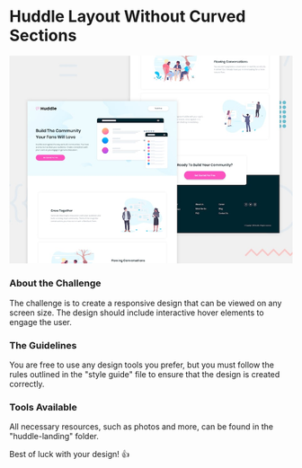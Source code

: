 # Huddle Layout Without Curved Sections

![Image not available](https://github.com/Am00rcode/huddle-Website/blob/main/Template-1/huddle-landing-page-with-alternating-feature-blocks-master/design/desktop-preview.jpg?raw=true)

### About the Challenge

The challenge is to create a responsive design that can be viewed on any screen size. The design should include interactive hover elements to engage the user.

### The Guidelines

You are free to use any design tools you prefer, but you must follow the rules outlined in the "style guide" file to ensure that the design is created correctly.

### Tools Available

All necessary resources, such as photos and more, can be found in the "huddle-landing" folder.

Best of luck with your design! 👍
